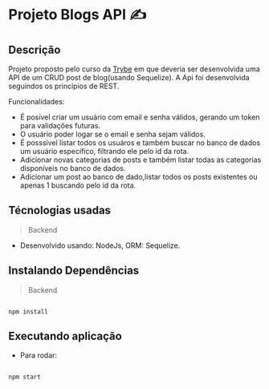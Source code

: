 #  Projeto Blogs API ✍
## Descrição

Projeto proposto pelo curso da  [Trybe](https://betrybe.com/)  em que deveria ser desenvolvida uma API de um CRUD post de blog(usando Sequelize). A Api foi desenvolvida seguindos os princípios de REST. 

Funcionalidades:

-   É posível criar um usuário com email e senha válidos, gerando um token para validações futuras. 
-   O usuário poder logar se o email e senha sejam válidos.
-   É posssível listar todos os usuáros e também buscar no banco de dados um usuário específico, filtrando ele pelo id da rota.
-   Adicionar novas categorias de posts e também listar todas as categorias disponíveis no banco de dados.
-   Adicionar um post ao banco de dado,listar todos os posts existentes ou apenas 1 buscando pelo id da rota.

##  Técnologias usadas

> Backend

- Desenvolvido usando: NodeJs, ORM: Sequelize.

##  Instalando Dependências

> Backend

```

npm install

```

##  Executando aplicação

* Para rodar:

```

npm start

```
